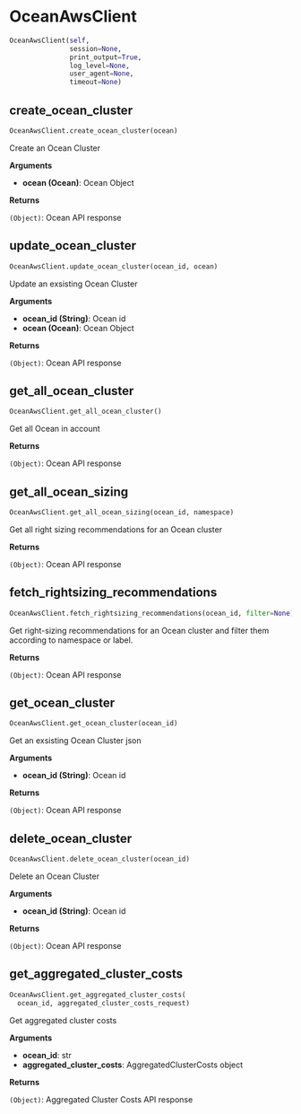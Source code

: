 <h1 id="spotinst_sdk2.clients.ocean.OceanAwsClient">OceanAwsClient</h1>

```python
OceanAwsClient(self,
               session=None,
               print_output=True,
               log_level=None,
               user_agent=None,
               timeout=None)
```

<h2 id="spotinst_sdk2.clients.ocean.OceanAwsClient.create_ocean_cluster">create_ocean_cluster</h2>

```python
OceanAwsClient.create_ocean_cluster(ocean)
```

Create an Ocean Cluster

__Arguments__

- __ocean (Ocean)__: Ocean Object

__Returns__

`(Object)`: Ocean API response

<h2 id="spotinst_sdk2.clients.ocean.OceanAwsClient.update_ocean_cluster">update_ocean_cluster</h2>

```python
OceanAwsClient.update_ocean_cluster(ocean_id, ocean)
```

Update an exsisting Ocean Cluster

__Arguments__

- __ocean_id (String)__: Ocean id
- __ocean (Ocean)__: Ocean Object

__Returns__

`(Object)`: Ocean API response

<h2 id="spotinst_sdk2.clients.ocean.OceanAwsClient.get_all_ocean_cluster">get_all_ocean_cluster</h2>

```python
OceanAwsClient.get_all_ocean_cluster()
```

Get all Ocean in account

__Returns__

`(Object)`: Ocean API response

<h2 id="spotinst_sdk2.clients.ocean.OceanAwsClient.get_all_ocean_sizing">get_all_ocean_sizing</h2>

```python
OceanAwsClient.get_all_ocean_sizing(ocean_id, namespace)
```

Get all right sizing recommendations for an Ocean cluster

__Returns__

`(Object)`: Ocean API response

<h2 id="spotinst_sdk2.clients.ocean.OceanAwsClient.fetch_rightsizing_recommendations">fetch_rightsizing_recommendations</h2>

```python
OceanAwsClient.fetch_rightsizing_recommendations(ocean_id, filter=None)
```

Get right-sizing recommendations for an Ocean cluster and filter them according to namespace or label.

__Returns__

`(Object)`: Ocean API response

<h2 id="spotinst_sdk2.clients.ocean.OceanAwsClient.get_ocean_cluster">get_ocean_cluster</h2>

```python
OceanAwsClient.get_ocean_cluster(ocean_id)
```

Get an exsisting Ocean Cluster json

__Arguments__

- __ocean_id (String)__: Ocean id

__Returns__

`(Object)`: Ocean API response

<h2 id="spotinst_sdk2.clients.ocean.OceanAwsClient.delete_ocean_cluster">delete_ocean_cluster</h2>

```python
OceanAwsClient.delete_ocean_cluster(ocean_id)
```

Delete an Ocean Cluster

__Arguments__

- __ocean_id (String)__: Ocean id

__Returns__

`(Object)`: Ocean API response

<h2 id="spotinst_sdk2.clients.ocean.OceanAwsClient.get_aggregated_cluster_costs">get_aggregated_cluster_costs</h2>

```python
OceanAwsClient.get_aggregated_cluster_costs(
  ocean_id, aggregated_cluster_costs_request)
```

Get aggregated cluster costs

__Arguments__

- __ocean_id__: str
- __aggregated_cluster_costs__: AggregatedClusterCosts object

__Returns__

`(Object)`: Aggregated Cluster Costs API response

